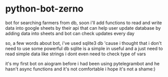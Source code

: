 # python-bot-zerno
bot for searching farmers from db, soon i'll add functions to read and write data into google sheets by their api 
that can help user update database by adding data into sheets and bot can check updates every day

so, a few words about bot, i've used sqlite3 db 'cause i thought that i don't need to use some powerful db
sqlite is a simple in useful and a just need to read simple data like strings i dont even need to check type of vars

it's my first bot on aiogram before i had been using pytelegrambot and he hasn't async functions and it's not comfortable
i hope it's not a shame:)
